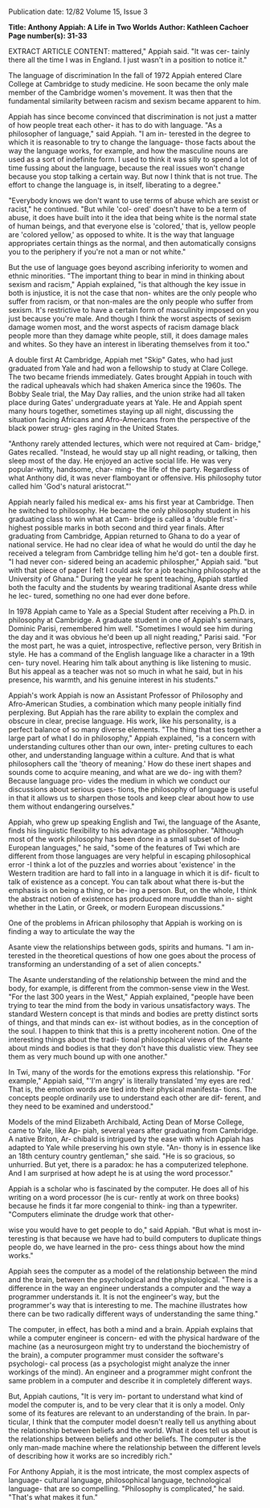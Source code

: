 Publication date: 12/82
Volume 15, Issue 3

**Title: Anthony Appiah: A Life in Two Worlds**
**Author: Kathleen Cachoer**
**Page number(s): 31-33**

EXTRACT ARTICLE CONTENT:
mattered," Appiah said. "It was cer-
tainly there all the time I was in 
England. I just wasn't in a position to 
notice it." 


The language of discrimination 
In the fall of 1972 Appiah entered 
Clare College at Cambridge to study 
medicine. He soon became the only 
male 
member of the Cambridge 
women's movement. It was then that 
the fundamental similarity between 
racism and sexism became apparent to 
him. 


Appiah has since become convinced 
that discrimination is not just a matter 
of how people treat each other- it has 
to do with language. "As a philosopher 
of language," said Appiah. "I am in-
terested in the degree to which it is 
reasonable to try 
to change the 
language- those facts about the way the 
language works, for example, and how 
the masculine nouns are used as a sort 
of indefinite form. I used to think it 
was silly to spend a lot of time fussing 
about the language, because the real 
issues won't change because you stop 
talking a certain way. But now I think 
that is not true. The effort to change 
the language is, in itself, liberating to a 
degree." 


"Everybody knows we don't want to 
use terms of abuse which are sexist or 
racist," he continued. "But while 'col-
ored' doesn't have to be a term of 
abuse, it does have built into it the idea 
that being white is the normal state of 
human beings, and that everyone else 
is 'colored,' that is, yellow people are 
'colored yellow,' as opposed to white. It 
is the way that language appropriates 
certain things as the normal, and then 
automatically consigns you to the 
periphery if you're not a man or not 
white." 


But the use of language goes beyond 
ascribing inferiority to women and 
ethnic minorities. "The important 
thing to bear in mind in thinking about 
sexism and racism," Appiah explained, 
"is that although the key issue in both 
is injustice, it is not the case that non-
whites are the only people who suffer 
from racism, or that non-males are the 
only people who suffer from sexism. 
It's restrictive to have a certain form of 
masculinity imposed on you just 
because you're male. And though I 
think the worst aspects of sexism 
damage women most, and the worst 
aspects of racism damage black people 
more than they damage white people, 
still, it does damage males and whites. 
So they have an interest in liberating 
themselves from it too." 


A double first 
At Cambridge, Appiah met "Skip" 
Gates, who had just graduated from 
Yale and had won a fellowship to study 
at Clare College. The two became 
friends immediately. Gates brought 
Appiah in touch with the radical 
upheavals which had shaken America 
since the 1960s. The Bobby Seale trial, 
the May Day rallies, and the union 
strike had all taken place during Gates' 
undergraduate years at Yale. He and 
Appiah spent many hours together, 
sometimes staying up 
all 
night, 
discussing the situation facing 
Africans and Afro-Americans from the 
perspective of the black power strug-
gles raging in the United States. 


"Anthony rarely attended lectures, 
which were not required at Cam-
bridge," Gates recalled. "Instead, he 
would stay up all night reading, or 
talking, then sleep most of the day. He 
enjoyed an active social life. He was 
very popular-witty, handsome, char-
ming- the life of the party. Regardless 
of what Anthony did, it was never 
flamboyant 
or offensive. 
His 
philosophy tutor called him 'God's 
natural aristocrat."' 


Appiah nearly failed his medical ex-
ams his first year at Cambridge. Then 
he switched to philosophy. He became 
the only philosophy student in his 
graduating class to win what at Cam-
bridge is called a 'double first'- highest 
possible marks in both second and 
third year finals. After graduating 
from Cambridge, Appian returned to 
Ghana to do a year of national service. 
He had no clear idea of what he would 
do until the day he received a telegram 
from Cambridge telling him he'd got-
ten a double first. "I had never con-
sidered being an academic philospher," 
Appiah said. "but with that piece of 
paper I felt I could ask for a job 
teaching philosophy at the University 
of Ghana." During the year he spent 
teaching, Appiah startled both the 
faculty and the students by wearing 
traditional Asante dress while he lec-
tured, something no one had ever done 
before. 


In 1978 Appiah came to Yale as a 
Special Student after receiving a Ph.D. 
in 
philosophy at Cambridge. 
A 
graduate student in one of Appiah's 
seminars, 
Dominic 
Parisi, 
remembered him well. "Sometimes I 
would see him during the day and it 
was obvious he'd been up all night 
reading," Parisi said. "For the most 
part, he was a quiet, introspective, 
reflective person, very British in style. 
He has a command of the English 
language like a character in a 19th cen-
tury novel. Hearing him talk about 
anything is like listening to music. But 
his appeal as a teacher was not so much 
in what he said, but in his presence, his 
warmth, and his genuine interest in his 
students." 


Appiah's work 
Appiah is now an Assistant Professor 
of Philosophy and Afro-American 
Studies, a combination which many 
people initially find perplexing. But 
Appiah has the rare ability to explain 
the complex and obscure in clear, 
precise language. His work, like his 
personality, is a perfect balance of so 
many diverse elements. "The thing 
that ties together a large part of what I 
do in philosophy," Appiah explained, 
"is a concern with understanding 
cultures other than our own, inter-
preting cultures to each other, and 
understanding language within 
a 
culture. And that is what philosophers 
call the 'theory of meaning.' How do 
these inert shapes and sounds come to 
acquire meaning, and what are we do-
ing with them? Because language pro-
vides the medium in which we conduct 
our discussions about serious ques-
tions, the philosophy of language is 
useful in that it allows us to sharpen 
those tools and keep clear about how to 
use 
them 
without endangering 
ourselves." 


Appiah, who grew up speaking 
English and Twi, the language of the 
Asante, finds his linguistic flexibility to 
his advantage 
as 
philosopher. 
"Although most of the work 
philosophy has been done in a small 
subset of Indo-European languages," 
he said, "some of the features of Twi 
which are different from 
those 
languages are very helpful in escaping 
philosophical error -I think a lot of the 
puzzles and worries about 'existence' 
in the Western tradition are hard to fall 
into in a language in which it is dif-
ficult to talk of existence as a concept. 
You can talk about what there is-but 
the emphasis is on being a thing, or be-
ing a person. But, on the whole, I 
think the abstract notion of existence 
has produced more muddle than in-
sight whether in the Latin, or Greek, 
or modern European discussions." 


One of the problems in African 
philosophy that Appiah is working on is 
finding a way to articulate the way the


Asante view the relationships between 
gods, spirits and humans. "I am in-
terested in the theoretical questions of 
how one goes about the process of 
transforming an understanding of a set 
of alien concepts." 


The Asante understanding of the 
relationship between the mind and the 
body, for example, is different from 
the common-sense view in the West. 
"For the last 300 years in the West," 
Appiah explained, "people have been 
trying to tear the mind from the body 
in various unsatisfactory ways. The 
standard Western concept is 
that 
minds and bodies are pretty distinct 
sorts of things, and that minds can ex-
ist without bodies, as in the conception 
of the soul. I happen to think that this 
is a pretty incoherent notion. One of 
the interesting things about the tradi-
tional 
philosophical 
views of the 
Asante about minds and bodies is that 
they don't have this dualistic view. 
They see them as very much bound up 
with one another." 


In Twi, many of the words for the 
emotions express this relationship. 
"For example," Appiah said, "'I'm 
angry' is literally translated 'my eyes 
are red.' That is, the emotion words 
are tied into their physical manifesta-
tions. The concepts people ordinarily 
use to understand each other are dif-
ferent, and they need to be examined 
and understood." 


Models of the mind 
Elizabeth Archibald, Acting Dean of 
Morse College, came to Yale, like Ap-
piah, several years after graduating 
from Cambridge. A native Briton, Ar-
chibald is intrigued by the ease with 
which Appiah has adapted to Yale 
while preserving his own style. "An-
thony is in essence like an 18th century 
country gentleman," she said. "He is so 
gracious, so unhurried. But yet, there 
is a paradox: he has a 
computerized 
telephone. And I am surprised at how 
adept he 
is 
at using 
the 
word 
processor." 


Appiah is a scholar who is fascinated 
by the computer. He does all of his 
writing on a word processor (he is cur-
rently at work on three books) because 
he finds it far more congenial to think-
ing than a typewriter. "Computers 
eliminate the drudge work that other-


wise you would have to get people to 
do," said Appiah. "But what is most in-
teresting is that because we have had to 
build computers to duplicate things 
people do, we have learned in the pro-
cess things about how the mind works." 


Appiah sees the computer as a model 
of the relationship between the mind 
and the brain, 
between the 
psychological and the physiological. 
"There is a difference in the way an 
engineer understands a computer and 
the way a programmer understands it. 
It is not the engineer's way, but the 
programmer's way that is interesting 
to me. The machine illustrates how 
there can be two radically different 
ways of understanding the same 
thing." 


The computer, in effect, has both a 
mind and a brain. Appiah explains that 
while a computer engineer is concern-
ed with the physical hardware of the 
machine (as a neurosurgeon might try 
to understand the biochemistry of the 
brain), a computer programmer must 
consider the software's psychologi-
cal process (as a 
psychologist 
might 
analyze the inner workings of the 
mind). An engineer and a programmer 
might confront the same problem in a 
computer and describe it in completely 
different ways. 


But, Appiah cautions, "It is very im-
portant to understand what kind of 
model the computer is, and to be very 
clear that it is only a model. Only some 
of its features are relevant to an 
understanding of the brain. In par-
ticular, I think that the computer 
model doesn't really tell us anything 
about the relationship between beliefs 
and the world. What it does tell us 
about is the relationships between 
beliefs and other beliefs. The computer 
is the only man-made machine where 
the relationship between the different 
levels of describing how it works are so 
incredibly rich." 


For Anthony Appiah, it is the most 
intricate, the most complex aspects of 
language- cultural 
language, 
philosophical language, technological 
language- that are so compelling. 
"Philosophy is complicated," he said. 
"That's what makes it fun."